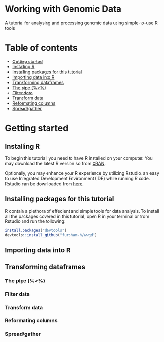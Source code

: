 Working with Genomic Data
================

A tutorial for analysing and processing genomic data using simple-to-use R tools

Table of contents
=================

-   [Getting started](#Getting-started)
-   [Installing R](#Installing-R)
-   [Installing packages for this tutorial](#Installing-packages-for-this-tutorial)
-   [Importing data into R](#Importing-data-into-R)
-   [Transforming dataframes](#Transforming-dataframes)
-   [The pipe (%&gt;%)](#The-pipe-(%%3E%))
-   [Filter data](#Filter-data)
-   [Transform data](#Transform-data)
-   [Reformating columns](##Reformating-columns)
-   [Spread/gather](#Spreadgather)

Getting started
===============

Installing R
------------

To begin this tutorial, you need to have R installed on your computer. You may download the latest R version so from [CRAN](https://cloud.r-project.org/).

Optionally, you may enhance your R experience by utilizing Rstudio, an easy to use Integrated Development Environment (IDE) while running R code. Rstudio can be downloaded from [here](https://rstudio.com/products/rstudio/).

Installing packages for this tutorial
-------------------------------------

R contain a plethora of effecient and simple tools for data analysis. To install all the packages covered in this tutorial, open R in your terminal or from Rstudio and run the following:

``` r
install.packages("devtools")
devtools::install_github("fursham-h/wwgd")
```

Importing data into R
---------------------

Transforming dataframes
-----------------------

### The pipe (%&gt;%)

### Filter data

### Transform data

### Reformating columns

### Spread/gather
